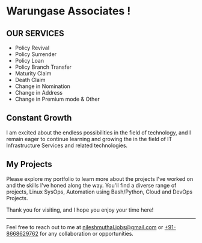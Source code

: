 
# Warungase Associates !


## OUR SERVICES

- Policy Revival
- Policy Surrender
- Policy Loan
- Policy Branch Transfer
- Maturity Claim
- Death Claim
- Change in Nomination
- Change in Address    
- Change in Premium mode & Other

## Constant Growth

I am excited about the endless possibilities in the field of technology, and I remain eager to continue learning and growing the in the field of IT Infrastructure Services and related technologies.

## My Projects

Please explore my portfolio to learn more about the projects I've worked on and the skills I've honed along the way. You'll find a diverse range of projects, Linux SysOps, Automation using Bash/Python, Cloud and DevOps Projects.

Thank you for visiting, and I hope you enjoy your time here!

---
Feel free to reach out to me at [nileshmuthal.jobs@gmail.com](mailto:nileshmuthal.jobs@gmail.com) or [+91-8668629762](tel:+8668629762) for any collaboration or opportunities.











